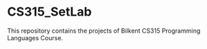 # CS315_SetLab
This repository contains the projects of Bilkent CS315 Programming Languages Course. 

